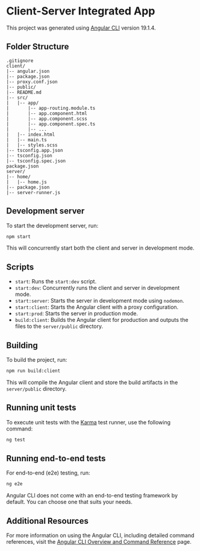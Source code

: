 # Client-Server Integrated App

This project was generated using [Angular CLI](https://github.com/angular/angular-cli) version 19.1.4.

## Folder Structure

```
.gitignore
client/
|-- angular.json
|-- package.json
|-- proxy.conf.json
|-- public/
|-- README.md
|-- src/
|   |-- app/
|       |-- app-routing.module.ts
|       |-- app.component.html
|       |-- app.component.scss
|       |-- app.component.spec.ts
|       |-- ...
|   |-- index.html
|   |-- main.ts
|   |-- styles.scss
|-- tsconfig.app.json
|-- tsconfig.json
|-- tsconfig.spec.json
package.json
server/
|-- home/
|   |-- home.js
|-- package.json
|-- server-runner.js
```

## Development server

To start the development server, run:

```bash
npm start
```

This will concurrently start both the client and server in development mode.

## Scripts

- `start`: Runs the `start:dev` script.
- `start:dev`: Concurrently runs the client and server in development mode.
- `start:server`: Starts the server in development mode using `nodemon`.
- `start:client`: Starts the Angular client with a proxy configuration.
- `start:prod`: Starts the server in production mode.
- `build:client`: Builds the Angular client for production and outputs the files to the `server/public` directory.

## Building

To build the project, run:

```bash
npm run build:client
```

This will compile the Angular client and store the build artifacts in the `server/public` directory.

## Running unit tests

To execute unit tests with the [Karma](https://karma-runner.github.io) test runner, use the following command:

```bash
ng test
```

## Running end-to-end tests

For end-to-end (e2e) testing, run:

```bash
ng e2e
```

Angular CLI does not come with an end-to-end testing framework by default. You can choose one that suits your needs.

## Additional Resources

For more information on using the Angular CLI, including detailed command references, visit the [Angular CLI Overview and Command Reference](https://angular.dev/tools/cli) page.